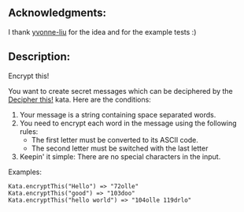
## Acknowledgments:
I thank [yvonne-liu](https://www.codewars.com/users/yvonne-liu) for the idea and for the example tests :)

## Description:
Encrypt this!

You want to create secret messages which can be deciphered by the [Decipher this!](https://www.codewars.com/kata/decipher-this) kata. Here are the conditions:

1. Your message is a string containing space separated words.
2. You need to encrypt each word in the message using the following rules:
	* The first letter must be converted to its ASCII code.
	* The second letter must be switched with the last letter
3. Keepin' it simple: There are no special characters in the input.

Examples:

```
Kata.encryptThis("Hello") => "72olle"
Kata.encryptThis("good") => "103doo"
Kata.encryptThis("hello world") => "104olle 119drlo"